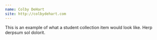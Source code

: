 ```yaml
---
name: Colby DeHart
site: http://colbydehart.com
---
```


This is an example of what a student collection item would look like.  Herp derpsum sol dolorit.
